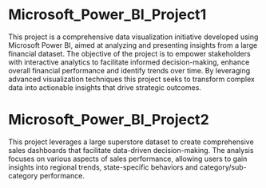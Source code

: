 # Microsoft_Power_BI_Project1

This project is a comprehensive data visualization initiative developed using Microsoft Power BI, aimed at analyzing and presenting insights from a large financial dataset. The objective of the project is to empower stakeholders with interactive analytics to facilitate informed decision-making, enhance overall financial performance and identify trends over time. By leveraging advanced visualization techniques this project seeks to transform complex data into actionable insights that drive strategic outcomes.

# Microsoft_Power_BI_Project2

This project leverages a large superstore dataset to create comprehensive sales dashboards that facilitate data-driven decision-making. The analysis focuses on various aspects of sales performance, allowing users to gain insights into regional trends, state-specific behaviors and category/sub-category performance.
